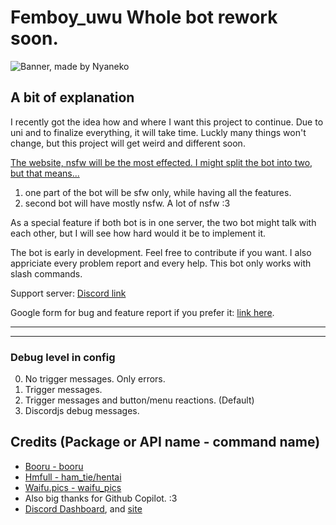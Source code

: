 # Femboy_uwu **Whole bot rework soon.**

![Banner, made by Nyaneko](https://i.imgur.com/bYYjIZC.png)

## A bit of explanation

I recently got the idea how and where I want this project to continue. Due to uni and to finalize everything, it will take time. Luckly many things won't change, but this project will get weird and different soon.

<u>The website, nsfw will be the most effected. I might split the bot into two, but that means...</u>

1. one part of the bot will be sfw only, while having all the features.
2. second bot will have mostly nsfw. A lot of nsfw :3

As a special feature if both bot is in one server, the two bot might talk with each other, but I will see how hard would it be to implement it.

The bot is early in development. Feel free to contribute if you want. I also appriciate every problem report and every help. This bot only works with slash commands.

Support server: [Discord link](https://discord.gg/DcQS9mNEUh)

Google form for bug and feature report if you prefer it: [link here](https://forms.gle/ebD1edtbir2gDgAn9).

---
---

### Debug level in config

0. No trigger messages. Only errors.
1. Trigger messages.
2. Trigger messages and button/menu reactions. (Default)
3. Discordjs debug messages.

## Credits (Package or API name - command name)

- [Booru - booru](https://www.npmjs.com/package/booru)
- [Hmfull - ham_tie/hentai](https://www.npmjs.com/package/hmfull)
- [Waifu.pics - waifu_pics](https://waifu.pics/)
- Also big thanks for Github Copilot. :3
- [Discord Dashboard](https://www.npmjs.com/package/discord-dashboard), and [site](https://learnit.assistantscenter.com/)
